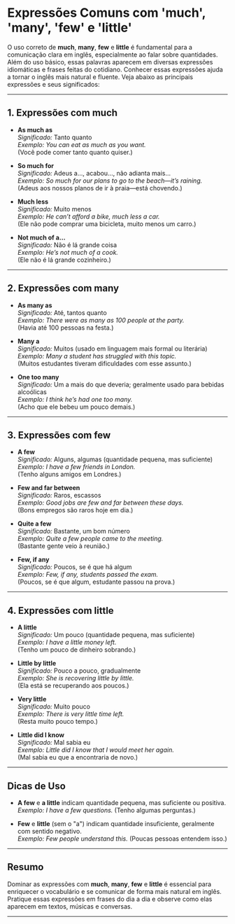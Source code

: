 
# Expressões Comuns com 'much', 'many', 'few' e 'little'

O uso correto de **much**, **many**, **few** e **little** é fundamental para a comunicação clara em inglês, especialmente ao falar sobre quantidades. Além do uso básico, essas palavras aparecem em diversas expressões idiomáticas e frases feitas do cotidiano. Conhecer essas expressões ajuda a tornar o inglês mais natural e fluente. Veja abaixo as principais expressões e seus significados:

---

## 1. Expressões com **much**

- **As much as**  
  _Significado:_ Tanto quanto  
  _Exemplo:_ *You can eat as much as you want.*  
  (Você pode comer tanto quanto quiser.)

- **So much for**  
  _Significado:_ Adeus a..., acabou..., não adianta mais...  
  _Exemplo:_ *So much for our plans to go to the beach—it’s raining.*  
  (Adeus aos nossos planos de ir à praia—está chovendo.)

- **Much less**  
  _Significado:_ Muito menos  
  _Exemplo:_ *He can’t afford a bike, much less a car.*  
  (Ele não pode comprar uma bicicleta, muito menos um carro.)

- **Not much of a...**  
  _Significado:_ Não é lá grande coisa  
  _Exemplo:_ *He’s not much of a cook.*  
  (Ele não é lá grande cozinheiro.)

---

## 2. Expressões com **many**

- **As many as**  
  _Significado:_ Até, tantos quanto  
  _Exemplo:_ *There were as many as 100 people at the party.*  
  (Havia até 100 pessoas na festa.)

- **Many a**  
  _Significado:_ Muitos (usado em linguagem mais formal ou literária)  
  _Exemplo:_ *Many a student has struggled with this topic.*  
  (Muitos estudantes tiveram dificuldades com esse assunto.)

- **One too many**  
  _Significado:_ Um a mais do que deveria; geralmente usado para bebidas alcoólicas  
  _Exemplo:_ *I think he’s had one too many.*  
  (Acho que ele bebeu um pouco demais.)

---

## 3. Expressões com **few**

- **A few**  
  _Significado:_ Alguns, algumas (quantidade pequena, mas suficiente)  
  _Exemplo:_ *I have a few friends in London.*  
  (Tenho alguns amigos em Londres.)

- **Few and far between**  
  _Significado:_ Raros, escassos  
  _Exemplo:_ *Good jobs are few and far between these days.*  
  (Bons empregos são raros hoje em dia.)

- **Quite a few**  
  _Significado:_ Bastante, um bom número  
  _Exemplo:_ *Quite a few people came to the meeting.*  
  (Bastante gente veio à reunião.)

- **Few, if any**  
  _Significado:_ Poucos, se é que há algum  
  _Exemplo:_ *Few, if any, students passed the exam.*  
  (Poucos, se é que algum, estudante passou na prova.)

---

## 4. Expressões com **little**

- **A little**  
  _Significado:_ Um pouco (quantidade pequena, mas suficiente)  
  _Exemplo:_ *I have a little money left.*  
  (Tenho um pouco de dinheiro sobrando.)

- **Little by little**  
  _Significado:_ Pouco a pouco, gradualmente  
  _Exemplo:_ *She is recovering little by little.*  
  (Ela está se recuperando aos poucos.)

- **Very little**  
  _Significado:_ Muito pouco  
  _Exemplo:_ *There is very little time left.*  
  (Resta muito pouco tempo.)

- **Little did I know**  
  _Significado:_ Mal sabia eu  
  _Exemplo:_ *Little did I know that I would meet her again.*  
  (Mal sabia eu que a encontraria de novo.)

---

## Dicas de Uso

- **A few** e **a little** indicam quantidade pequena, mas suficiente ou positiva.  
  *Exemplo:* *I have a few questions.* (Tenho algumas perguntas.)

- **Few** e **little** (sem o "a") indicam quantidade insuficiente, geralmente com sentido negativo.  
  *Exemplo:* *Few people understand this.* (Poucas pessoas entendem isso.)

---

## Resumo

Dominar as expressões com **much**, **many**, **few** e **little** é essencial para enriquecer o vocabulário e se comunicar de forma mais natural em inglês. Pratique essas expressões em frases do dia a dia e observe como elas aparecem em textos, músicas e conversas.

---
```